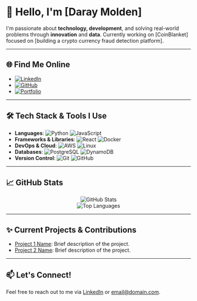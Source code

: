 # 👋 Hello, I'm [Daray Molden] 

I'm passionate about **technology, development**, and solving real-world problems through **innovation** and **data**. Currently working on [CoinBlanket] focused on [building a crypto currency fraud detection platform].

---

## 🌐 Find Me Online

- [![LinkedIn]([https://img.shields.io/badge/LinkedIn-%230077B5.svg?style=flat-square&logo=linkedin&logoColor=white)](https://www.linkedin.com/in/daraymolden/) 
- [![GitHub](https://img.shields.io/badge/GitHub-%23121011.svg?style=flat-square&logo=github&logoColor=white)](https://github.com/daray-dev.com)
- [![Portfolio](https://img.shields.io/badge/Portfolio-%23FF5722.svg?style=flat-square&logo=Firefox-Browser&logoColor=white)]((https://Daray-dev.github.io))

---

## 🛠 Tech Stack & Tools I Use

- **Languages**: ![Python](https://img.shields.io/badge/Python-%2314354C.svg?style=flat-square&logo=python&logoColor=white) ![JavaScript](https://img.shields.io/badge/JavaScript-%23323330.svg?style=flat-square&logo=javascript&logoColor=%23F7DF1E) 
- **Frameworks & Libraries**: ![React](https://img.shields.io/badge/React-%2320232a.svg?style=flat-square&logo=react&logoColor=%2361DAFB) ![Docker](https://img.shields.io/badge/Docker-%230db7ed.svg?style=flat-square&logo=docker&logoColor=white)
- **DevOps & Cloud**: ![AWS](https://img.shields.io/badge/AWS-%23232F3E.svg?style=flat-square&logo=amazon-aws&logoColor=white) ![Linux](https://img.shields.io/badge/Linux-%23FCC624.svg?style=flat-square&logo=linux&logoColor=black) 
- **Databases**: ![PostgreSQL](https://img.shields.io/badge/PostgreSQL-%23316192.svg?style=flat-square&logo=postgresql&logoColor=white) ![DynamoDB](https://img.shields.io/badge/Amazon-DynamoDB-%2323CC45.svg?style=flat-square&logo=amazondynamodb&logoColor=white)
- **Version Control**: ![Git](https://img.shields.io/badge/Git-%23F05033.svg?style=flat-square&logo=git&logoColor=white) ![GitHub](https://img.shields.io/badge/GitHub-%23121011.svg?style=flat-square&logo=github&logoColor=white)

---

## 📈 GitHub Stats

<p align="center">
  <img src="https://github-readme-stats.vercel.app/api?username=Daray-dev&show_icons=true&theme=tokyonight" alt="GitHub Stats" />
  <br/>
  <img src="https://github-readme-stats.vercel.app/api/top-langs/?username=Daray-dev&layout=compact&theme=tokyonight" alt="Top Languages" />
</p>

---

## ✨ Current Projects & Contributions

- [Project 1 Name](https://github.com/Daray-dev/project1): Brief description of the project.
- [Project 2 Name](https://github.com/Daray-dev/project2): Brief description of the project.

---

## 📫 Let's Connect!

Feel free to reach out to me via [LinkedIn](https://www.linkedin.com/in/daraymolden/) or [email@domain.com](raymaws1@gmail.com).
